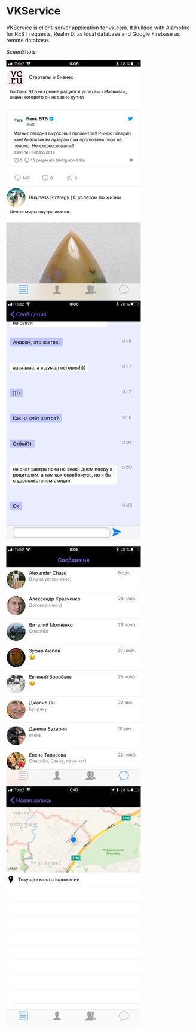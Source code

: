 # VKService
VKService is client-server application for vk.com. It builded with Alamofire for REST requests, Realm DI as local database and Google Firebase as remote database.

SceenShots


![alt text](https://github.com/Booharin/VKService/blob/master/img/1211477.jpg)
![alt text](https://github.com/Booharin/VKService/blob/master/img/1211478.jpg)


![alt text](https://github.com/Booharin/VKService/blob/master/img/1211480.jpg)
![alt text](https://github.com/Booharin/VKService/blob/master/img/1211479.jpg)
